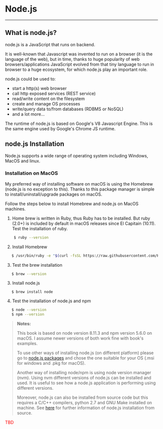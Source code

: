 # Node.js

---

## What is node.js?

node.js is a JavaScript that runs on backend.

It is well-known that Javascript was invented to run on a browser (it is the language of the web), but in time, thanks to huge popularity of web browsers/applications JavaScript evolved from that tiny language to run in browser to a huge ecosystem, for which node.js play an important role.

node.js could be used to:

- start a http(s) web browser
- call http exposed services (REST service)
- read/write content on the filesystem
- create and manage OS processes
- write/query data to/from databases (RDBMS or NoSQL)
- and a lot more...

The runtime of node.js is based on Google's V8 Javascript Engine.
This is the same engine used by Google's Chrome JS runtime.

## node.js Installation

Node.js supports a wide range of operating system including Windows, MacOS and linux.

### Installation on MacOS

My preferred way of installing software on macOS is using the Homebrew (node.js is no exception to this).
Thanks to this package manager is simple to install/uninstall/upgrade packages on macOS.

Follow the steps below to install Homebrew and node.js on MacOS machines.

1. Home brew is written in Ruby, thus Ruby has to be installed. But ruby (2.0+) is included by default in macOS releases since El Capitain (10.11).
   Test the installation of ruby.

```sh
    $ ruby --version
```

2. Install Homebrew

```sh
   $ /usr/bin/ruby -e "$(curl -fsSL https://raw.githubusercontent.com/Homebrew/install/master/install)"
```

3. Test the brew installation

```sh
   $ brew --version
```

3. Install node.js

```
   $ brew install node
```

4. Test the installation of node.js and npm

```sh
   $ node --version
   $ npm --version
```

> **Notes:**
>
> This book is based on node version 8.11.3 and npm version 5.6.0 on macOS. I assume newer versions of both work fine with book's examples.
>
> To use other ways of installing node.js (on different platform) please go to [node.js packages](https://nodejs.org/download/release/) and chose the one suitable for your OS (.msi for windows and .pkg for macOS).
>
> Another way of installing node/npm is using node version manager (nvm). Using nvm different versions of node.js can be installed and used. It is useful to see how a node.js application is performing using different versions.
>
> Moreover, node.js can also be installed from source code but this requires a C/C++ compilers, python 2.7 and GNU Make installed on machine. See [here](https://github.com/nodejs/node/blob/master/BUILDING.md) for further information of node.js installation from source.

<span style="color:red">TBD</span>
